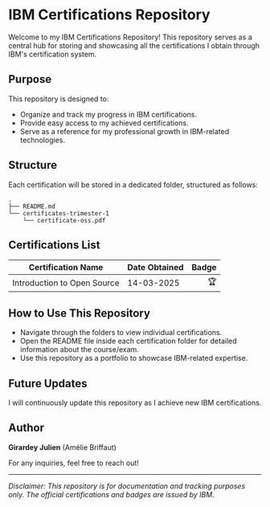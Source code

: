 # IBM Certifications Repository

Welcome to my IBM Certifications Repository! This repository serves as a central hub for storing and showcasing all the certifications I obtain through IBM's certification system.

## Purpose

This repository is designed to:
- Organize and track my progress in IBM certifications.
- Provide easy access to my achieved certifications.
- Serve as a reference for my professional growth in IBM-related technologies.

## Structure

Each certification will be stored in a dedicated folder, structured as follows:

```
.
├── README.md
└── certificates-trimester-1
    └── certificate-oss.pdf
```

## Certifications List

| Certification Name | Date Obtained | Badge |
|-----------------------------|------------|-----------------------------|
| Introduction to Open Source | 14-03-2025 | <div align="right">🏆</div> |

## How to Use This Repository

- Navigate through the folders to view individual certifications.
- Open the README file inside each certification folder for detailed information about the course/exam.
- Use this repository as a portfolio to showcase IBM-related expertise.

## Future Updates

I will continuously update this repository as I achieve new IBM certifications.

## Author

**Girardey Julien** (Amélie Briffaut)

For any inquiries, feel free to reach out!

---

*Disclaimer: This repository is for documentation and tracking purposes only. The official certifications and badges are issued by IBM.*